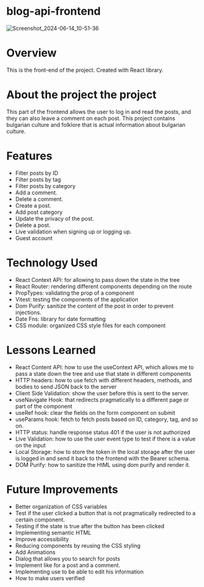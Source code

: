 # blog-api-frontend

![Screenshot_2024-06-14_10-51-36](https://github.com/Preslav977/readme-repository/assets/119291608/c44c2d0f-0094-44cc-972f-8dfedff98108)

# Overview

This is the front-end of the project. Created with React library.

# About the project the project

This part of the frontend allows the user to log in and read the posts, and they can also leave a comment on each post. This project contains bulgarian culture and folklore that is actual information about bulgarian culture.

# Features

- Filter posts by ID
- Filter posts by tag
- Filter posts by category
- Add a comment.
- Delete a comment.
- Create a post.
- Add post category
- Update the privacy of the post.
- Delete a post.
- Live validation when signing up or logging up.
- Guest account

# Technology Used

- React Context API: for allowing to pass down the state in the tree
- React Router: rendering different components depending on the route
- PropTypes: validating the prop of a component
- Vitest: testing the components of the application
- Dom Purify: sanitize the content of the post in order to prevent injections.
- Date Fns: library for date formatting
- CSS module: organized CSS style files for each component

# Lessons Learned

- React Content API: how to use the useContext API, which allows me to pass a state down the tree and use that state in different components
- HTTP headers: how to use fetch with different headers, methods, and bodies to send JSON back to the server
- Client Side Validation: show the user before this is sent to the server.
- useNavigate Hook: that redirects pragmatically to a different page or part of the component
- useRef hook: clear the fields on the form component on submit
- useParams hook: fetch to fetch posts based on ID, category, tag, and so on.
- HTTP status: handle response status 401 if the user is not authorized
- Live Validation: how to use the user event type to test if there is a value on the input
- Local Storage: how to store the token in the local storage after the user is logged in and send it back to the frontend with the Bearer schema.
- DOM Purify: how to sanitize the HtML using dom purify and render it.

# Future Improvements

- Better organization of CSS variables
- Test if the user clicked a button that is not pragmatically redirected to a certain component.
- Testing if the state is true after the button has been clicked
- Implementing semantic HTML
- Improve accessibility
- Reducing components by reusing the CSS styling
- Add Animations
- Dialog that allows you to search for posts
- Implement like for a post and a comment.
- Implementing use to be able to edit his information
- How to make users verified
